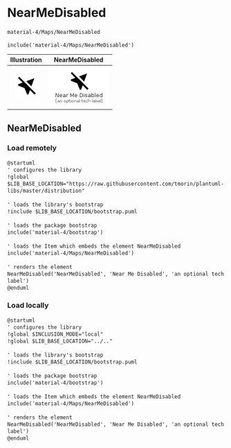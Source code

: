 # NearMeDisabled


```text
material-4/Maps/NearMeDisabled
```

```text
include('material-4/Maps/NearMeDisabled')
```



| Illustration | NearMeDisabled |
| :---: | :---: |
| ![illustration for Illustration](../../material-4/Maps/NearMeDisabled.png) | ![illustration for NearMeDisabled](../../material-4/Maps/NearMeDisabled.Local.png) |




## NearMeDisabled

### Load remotely
```plantuml
@startuml
' configures the library
!global $LIB_BASE_LOCATION="https://raw.githubusercontent.com/tmorin/plantuml-libs/master/distribution"

' loads the library's bootstrap
!include $LIB_BASE_LOCATION/bootstrap.puml

' loads the package bootstrap
include('material-4/bootstrap')

' loads the Item which embeds the element NearMeDisabled
include('material-4/Maps/NearMeDisabled')

' renders the element
NearMeDisabled('NearMeDisabled', 'Near Me Disabled', 'an optional tech label')
@enduml
```

### Load locally
```plantuml
@startuml
' configures the library
!global $INCLUSION_MODE="local"
!global $LIB_BASE_LOCATION="../.."

' loads the library's bootstrap
!include $LIB_BASE_LOCATION/bootstrap.puml

' loads the package bootstrap
include('material-4/bootstrap')

' loads the Item which embeds the element NearMeDisabled
include('material-4/Maps/NearMeDisabled')

' renders the element
NearMeDisabled('NearMeDisabled', 'Near Me Disabled', 'an optional tech label')
@enduml
```

